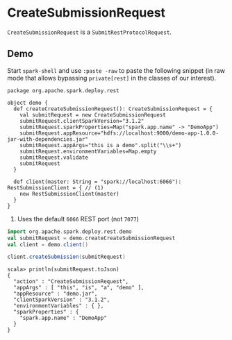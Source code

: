 # CreateSubmissionRequest

`CreateSubmissionRequest` is a `SubmitRestProtocolRequest`.

## Demo

Start `spark-shell` and use `:paste -raw` to paste the following snippet (in raw mode that allows bypassing `private[rest]` in the classes of our interest).

```text
package org.apache.spark.deploy.rest

object demo {
  def createCreateSubmissionRequest(): CreateSubmissionRequest = {
    val submitRequest = new CreateSubmissionRequest
    submitRequest.clientSparkVersion="3.1.2"
    submitRequest.sparkProperties=Map("spark.app.name" -> "DemoApp")
    submitRequest.appResource="hdfs://localhost:9000/demo-app-1.0.0-jar-with-dependencies.jar"
    submitRequest.appArgs="this is a demo".split("\\s+")
    submitRequest.environmentVariables=Map.empty
    submitRequest.validate
    submitRequest
  }

  def client(master: String = "spark://localhost:6066"): RestSubmissionClient = { // (1)
    new RestSubmissionClient(master)
  }
}
```

1. Uses the default `6066` REST port (not `7077`)

```scala
import org.apache.spark.deploy.rest.demo
val submitRequest = demo.createCreateSubmissionRequest
val client = demo.client()
```

```scala
client.createSubmission(submitRequest)
```

```text
scala> println(submitRequest.toJson)
{
  "action" : "CreateSubmissionRequest",
  "appArgs" : [ "this", "is", "a", "demo" ],
  "appResource" : "demo.jar",
  "clientSparkVersion" : "3.1.2",
  "environmentVariables" : { },
  "sparkProperties" : {
    "spark.app.name" : "DemoApp"
  }
}
```
